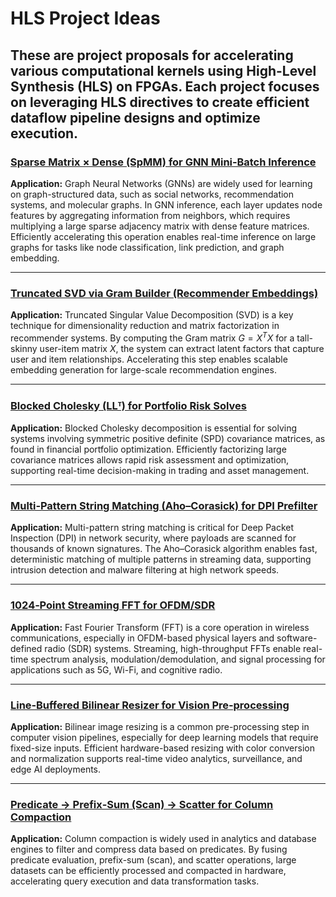 # HLS Project Ideas  

These are project proposals for accelerating various computational kernels using **High-Level Synthesis (HLS)** on FPGAs. Each project focuses on leveraging **HLS directives** to create efficient **dataflow pipeline designs** and optimize execution.  
---

### [Sparse Matrix × Dense (SpMM) for GNN Mini‑Batch Inference](./SpMM-GNN.md)
**Application:** Graph Neural Networks (GNNs) are widely used for learning on graph-structured data, such as social networks, recommendation systems, and molecular graphs. In GNN inference, each layer updates node features by aggregating information from neighbors, which requires multiplying a large sparse adjacency matrix with dense feature matrices. Efficiently accelerating this operation enables real-time inference on large graphs for tasks like node classification, link prediction, and graph embedding.  

---

### [Truncated SVD via Gram Builder (Recommender Embeddings)](./Truncated-SVD.md)
**Application:** Truncated Singular Value Decomposition (SVD) is a key technique for dimensionality reduction and matrix factorization in recommender systems. By computing the Gram matrix $G = X^T X$ for a tall-skinny user-item matrix $X$, the system can extract latent factors that capture user and item relationships. Accelerating this step enables scalable embedding generation for large-scale recommendation engines.  

---

### [Blocked Cholesky (LLᵀ) for Portfolio Risk Solves](./Blocked-Cholesky.md)
**Application:** Blocked Cholesky decomposition is essential for solving systems involving symmetric positive definite (SPD) covariance matrices, as found in financial portfolio optimization. Efficiently factorizing large covariance matrices allows rapid risk assessment and optimization, supporting real-time decision-making in trading and asset management.  

---

### [Multi‑Pattern String Matching (Aho–Corasick) for DPI Prefilter](./Aho-Corasick-DPI.md)
**Application:** Multi-pattern string matching is critical for Deep Packet Inspection (DPI) in network security, where payloads are scanned for thousands of known signatures. The Aho–Corasick algorithm enables fast, deterministic matching of multiple patterns in streaming data, supporting intrusion detection and malware filtering at high network speeds.  

---

### [1024‑Point Streaming FFT for OFDM/SDR](./Streaming-FFT.md)
**Application:** Fast Fourier Transform (FFT) is a core operation in wireless communications, especially in OFDM-based physical layers and software-defined radio (SDR) systems. Streaming, high-throughput FFTs enable real-time spectrum analysis, modulation/demodulation, and signal processing for applications such as 5G, Wi-Fi, and cognitive radio.  

---

### [Line‑Buffered Bilinear Resizer for Vision Pre‑processing](./Bilinear-Resizer.md)
**Application:** Bilinear image resizing is a common pre-processing step in computer vision pipelines, especially for deep learning models that require fixed-size inputs. Efficient hardware-based resizing with color conversion and normalization supports real-time video analytics, surveillance, and edge AI deployments.  

---

### [Predicate → Prefix‑Sum (Scan) → Scatter for Column Compaction](./PrefixSum-Scatter.md)
**Application:** Column compaction is widely used in analytics and database engines to filter and compress data based on predicates. By fusing predicate evaluation, prefix-sum (scan), and scatter operations, large datasets can be efficiently processed and compacted in hardware, accelerating query execution and data transformation tasks.  